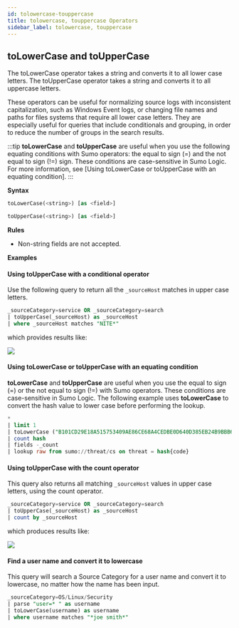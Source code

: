 ```yaml
---
id: tolowercase-touppercase
title: tolowercase, touppercase Operators
sidebar_label: tolowercase, touppercase
---
```




## toLowerCase and toUpperCase

The toLowerCase operator takes a string and converts it to all lower case letters. The toUpperCase operator takes a string and converts it to all uppercase letters.

These operators can be useful for normalizing source logs with inconsistent capitalization, such as Windows Event logs, or changing file names and paths for files systems that require all lower case letters. They are especially useful for queries that include conditionals and grouping, in order to reduce the number of groups in the search results.

:::tip
**toLowerCase** and **toUpperCase** are useful when you use the following equating conditions with Sumo operators: the equal to sign (=) and the not equal to sign (!=) sign. These conditions are case-sensitive in Sumo Logic. For more information, see [Using toLowerCase or toUpperCase with an equating condition].
:::

**Syntax**

```sql
toLowerCase(<string>) [as <field>]
```

```sql
toUpperCase(<string>) [as <field>]
```

**Rules**

* Non-string fields are not accepted.

**Examples**

#### Using toUpperCase with a conditional operator

Use the following query to return all the `_sourceHost` matches in upper case letters.

```sql
_sourceCategory=service OR _sourceCategory=search
| toUpperCase(_sourceHost) as _sourceHost
| where _sourceHost matches "NITE*"
```

which provides results like:

![](/img/reuse/query-search/toUpperCase.png)

#### Using toLowerCase or toUpperCase with an equating condition

**toLowerCase** and **toUpperCase** are useful when you use the equal to sign (=) or the not equal to sign (!=) with Sumo operators. These conditions are case-sensitive in Sumo Logic. The following example uses **toLowerCase** to convert the hash value to lower case before performing the lookup. 

```sql
*
| limit 1
| toLowerCase ("B101CD29E18A515753409AE86CE68A4CEDBE0D640D385EB24B9BBB69CF8186AE") as hash
| count hash
| fields -_count
| lookup raw from sumo://threat/cs on threat = hash{code}
```

#### Using toUpperCase with the count operator

This query also returns all matching `_sourceHost` values in upper case letters, using the count operator.

```sql
_sourceCategory=service OR _sourceCategory=search
| toUpperCase(_sourceHost) as _sourceHost
| count by _sourceHost
```

which produces results like:

![](/img/reuse/query-search/toUpperCase_count.png)

#### Find a user name and convert it to lowercase

This query will search a Source Category for a user name and convert it to lowercase, no matter how the name has been input.

```sql
_sourceCategory=OS/Linux/Security
| parse "user=* " as username
| toLowerCase(username) as username
| where username matches "*joe smith*"
```
